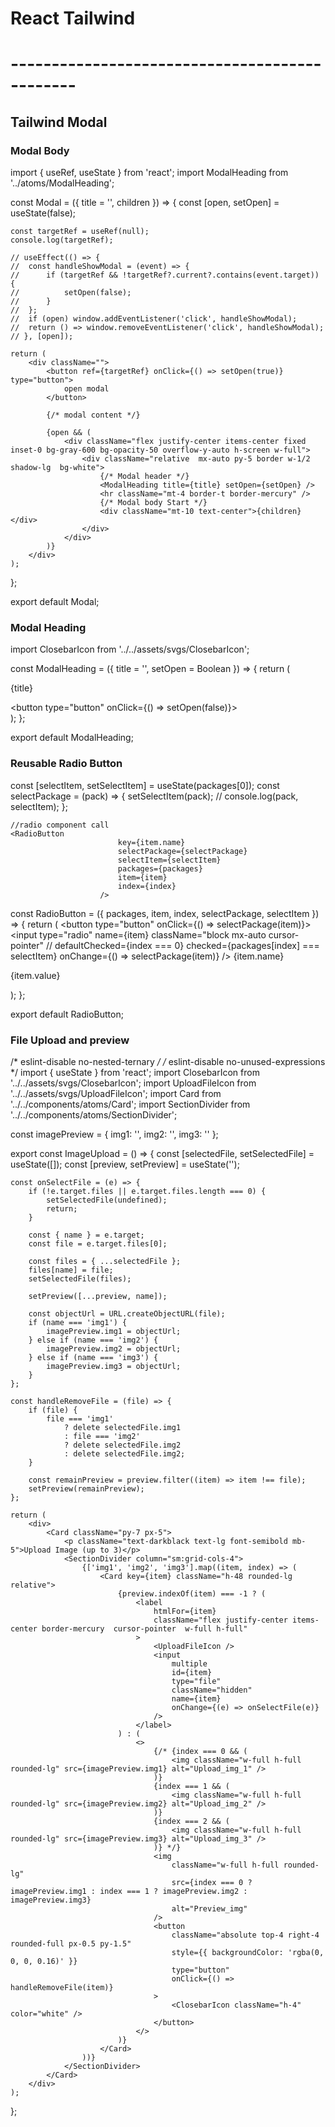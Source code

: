 # React Tailwind 
# ----------------------------------------------

## Tailwind Modal

### Modal Body
import { useRef, useState } from 'react';
import ModalHeading from '../atoms/ModalHeading';

const Modal = ({ title = '', children }) => {
	const [open, setOpen] = useState(false);

	const targetRef = useRef(null);
	console.log(targetRef);

	// useEffect(() => {
	// 	const handleShowModal = (event) => {
	// 		if (targetRef && !targetRef?.current?.contains(event.target)) {
	// 			setOpen(false);
	// 		}
	// 	};
	// 	if (open) window.addEventListener('click', handleShowModal);
	// 	return () => window.removeEventListener('click', handleShowModal);
	// }, [open]);

	return (
		<div className="">
			<button ref={targetRef} onClick={() => setOpen(true)} type="button">
				open modal
			</button>

			{/* modal content */}

			{open && (
				<div className="flex justify-center items-center fixed inset-0 bg-gray-600 bg-opacity-50 overflow-y-auto h-screen w-full">
					<div className="relative  mx-auto py-5 border w-1/2 shadow-lg  bg-white">
						{/* Modal header */}
						<ModalHeading title={title} setOpen={setOpen} />
						<hr className="mt-4 border-t border-mercury" />
						{/* Modal body Start */}
						<div className="mt-10 text-center">{children}</div>
					</div>
				</div>
			)}
		</div>
	);
};

export default Modal;


### Modal Heading
import ClosebarIcon from '../../assets/svgs/ClosebarIcon';

const ModalHeading = ({ title = '', setOpen = Boolean }) => {
	return (
		<div className="flex justify-between px-7">
			<p className="font-bold text-2xl text-darkblack">{title}</p>
			<button type="button" onClick={() => setOpen(false)}>
				<ClosebarIcon />
			</button>
		</div>
	);
};

export default ModalHeading;


### Reusable Radio Button

const [selectItem, setSelectItem] = useState(packages[0]);
	const selectPackage = (pack) => {
		setSelectItem(pack);
		// console.log(pack, selectItem);
	};

	//radio component call
	<RadioButton
							key={item.name}
							selectPackage={selectPackage}
							selectItem={selectItem}
							packages={packages}
							item={item}
							index={index}
						/>

const RadioButton = ({ packages, item, index, selectPackage, selectItem }) => {
	return (
		<button type="button" onClick={() => selectPackage(item)}>
			<label htmlFor={item.name}>
				<input
					type="radio"
					name={item}
					className="block mx-auto cursor-pointer"
					// defaultChecked={index === 0}
					checked={packages[index] === selectItem}
					onChange={() => selectPackage(item)}
				/>
				<span>{item.name}</span>
				<p className="text-lg text-center">{item.value}</p>
			</label>
		</button>
	);
};

export default RadioButton;


### File Upload and preview

/* eslint-disable no-nested-ternary */
/* eslint-disable no-unused-expressions */
import { useState } from 'react';
import ClosebarIcon from '../../assets/svgs/ClosebarIcon';
import UploadFileIcon from '../../assets/svgs/UploadFileIcon';
import Card from '../../components/atoms/Card';
import SectionDivider from '../../components/atoms/SectionDivider';

const imagePreview = { img1: '', img2: '', img3: '' };

export const ImageUpload = () => {
	const [selectedFile, setSelectedFile] = useState([]);
	const [preview, setPreview] = useState('');

	const onSelectFile = (e) => {
		if (!e.target.files || e.target.files.length === 0) {
			setSelectedFile(undefined);
			return;
		}

		const { name } = e.target;
		const file = e.target.files[0];

		const files = { ...selectedFile };
		files[name] = file;
		setSelectedFile(files);

		setPreview([...preview, name]);

		const objectUrl = URL.createObjectURL(file);
		if (name === 'img1') {
			imagePreview.img1 = objectUrl;
		} else if (name === 'img2') {
			imagePreview.img2 = objectUrl;
		} else if (name === 'img3') {
			imagePreview.img3 = objectUrl;
		}
	};

	const handleRemoveFile = (file) => {
		if (file) {
			file === 'img1'
				? delete selectedFile.img1
				: file === 'img2'
				? delete selectedFile.img2
				: delete selectedFile.img2;
		}

		const remainPreview = preview.filter((item) => item !== file);
		setPreview(remainPreview);
	};

	return (
		<div>
			<Card className="py-7 px-5">
				<p className="text-darkblack text-lg font-semibold mb-5">Upload Image (up to 3)</p>
				<SectionDivider column="sm:grid-cols-4">
					{['img1', 'img2', 'img3'].map((item, index) => (
						<Card key={item} className="h-48 rounded-lg relative">
							{preview.indexOf(item) === -1 ? (
								<label
									htmlFor={item}
									className="flex justify-center items-center border-mercury  cursor-pointer  w-full h-full"
								>
									<UploadFileIcon />
									<input
										multiple
										id={item}
										type="file"
										className="hidden"
										name={item}
										onChange={(e) => onSelectFile(e)}
									/>
								</label>
							) : (
								<>
									{/* {index === 0 && (
										<img className="w-full h-full rounded-lg" src={imagePreview.img1} alt="Upload_img_1" />
									)}
									{index === 1 && (
										<img className="w-full h-full rounded-lg" src={imagePreview.img2} alt="Upload_img_2" />
									)}
									{index === 2 && (
										<img className="w-full h-full rounded-lg" src={imagePreview.img3} alt="Upload_img_3" />
									)} */}
									<img
										className="w-full h-full rounded-lg"
										src={index === 0 ? imagePreview.img1 : index === 1 ? imagePreview.img2 : imagePreview.img3}
										alt="Preview_img"
									/>
									<button
										className="absolute top-4 right-4 rounded-full px-0.5 py-1.5"
										style={{ backgroundColor: 'rgba(0, 0, 0, 0.16)' }}
										type="button"
										onClick={() => handleRemoveFile(item)}
									>
										<ClosebarIcon className="h-4" color="white" />
									</button>
								</>
							)}
						</Card>
					))}
				</SectionDivider>
			</Card>
		</div>
	);
};
